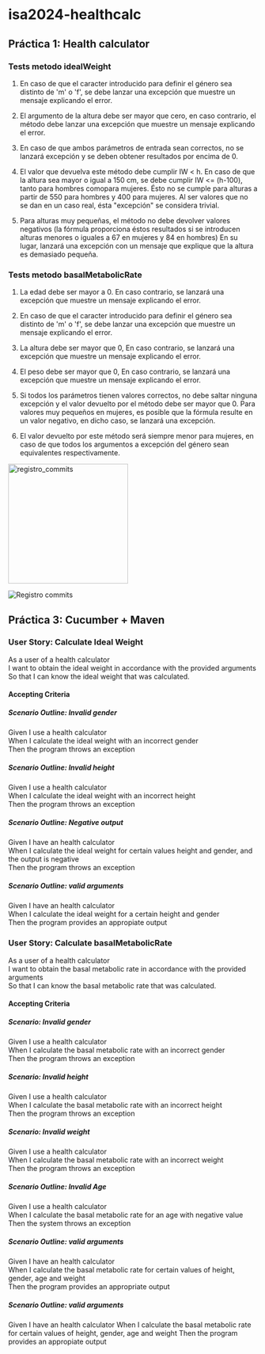 # isa2024-healthcalc
## Práctica 1: Health calculator

### Tests metodo idealWeight
    
1. En caso de que el caracter introducido para definir el género sea distinto de 'm' o 'f', se debe  lanzar una excepción que muestre un mensaje explicando el error.  
2. El argumento de la altura debe ser mayor que cero, en caso contrario, el método debe lanzar una  excepción que muestre un mensaje explicando el error.  

3. En caso de que ambos parámetros de entrada sean correctos, no se lanzará excepción y se deben obtener  resultados por encima de 0.

4. El valor que devuelva este método debe cumplir IW < h. En caso de que la altura sea mayor o igual a  150 cm, se debe cumplir IW <= (h-100), tanto para hombres comopara mujeres. Ésto no se cumple para  alturas a partir de 550 para hombres y 400 para mujeres. Al ser valores que no se dan en un caso real,  ésta "excepción" se considera trivial.
    
5. Para alturas muy pequeñas, el método no debe devolver valores negativos (la fórmula proporciona éstos  resultados si se introducen alturas menores o iguales a 67 en mujeres y 84 en hombres) En su  lugar, lanzará una excepción con un mensaje que explique que la altura es demasiado pequeña.

### Tests metodo basalMetabolicRate

1. La edad debe ser mayor a 0. En caso contrario, se lanzará una excepción que muestre un mensaje  explicando el error.

2. En caso de que el caracter introducido para definir el género sea distinto de 'm' o 'f', se debe  lanzar una excepción que muestre un mensaje explicando el error.

3. La altura debe ser mayor que 0, En caso contrario, se lanzará una excepción que muestre un mensaje  explicando el error.

4. El peso debe ser mayor que 0, En caso contrario, se lanzará una excepción que muestre un mensaje  explicando el error.

5. Si todos los parámetros tienen valores correctos, no debe saltar ninguna excepción y el valor  devuelto por el método debe ser mayor que 0. Para valores muy pequeños en mujeres, es posible que la  fórmula resulte en un valor negativo, en dicho caso, se lanzará una excepción.

6. El valor devuelto por este método será siempre menor para mujeres, en caso de que todos los  argumentos a excepción del género sean equivalentes respectivamente.

<img width="242" alt="registro_commits" src="https://github.com/martinacsh/isa2024-healthcalc/assets/160426861/3d57b48e-1a12-45b4-ad1c-13e962c53777">

![Registro commits]("C:\Users\marti\OneDrive\Documentos\Git\isa2024-healthcalc\registro_commits.png")


## Práctica 3: Cucumber + Maven

### User Story: Calculate Ideal Weight

As a user of a health calculator  
I want to obtain the ideal weight in accordance with the provided arguments  
So that I can know the ideal weight that was calculated.

#### Accepting Criteria

##### Scenario Outline: Invalid gender
Given I use a health calculator  
When I calculate the ideal weight with an incorrect gender  
Then the program throws an exception

##### Scenario Outline: Invalid height
Given I use a health calculator  
When I calculate the ideal weight with an incorrect height  
Then the program throws an exception

##### Scenario Outline: Negative output
Given I have an health calculator  
When I calculate the ideal weight for certain values height and gender, and the output is negative  
Then the program throws an exception

##### Scenario Outline: valid arguments
Given I have an health calculator  
When I calculate the ideal weight for a certain height and gender  
Then the program provides an appropiate output

### User Story: Calculate basalMetabolicRate

As a user of a health calculator  
I want to obtain the basal metabolic rate in accordance with the provided arguments  
So that I can know the basal metabolic rate that was calculated.

#### Accepting Criteria

##### Scenario: Invalid gender
Given I use a health calculator  
When I calculate the basal metabolic rate with an incorrect gender  
Then the program throws an exception

##### Scenario: Invalid height
Given I use a health calculator  
When I calculate the basal metabolic rate with an incorrect height  
Then the program throws an exception

##### Scenario: Invalid weight
Given I use a health calculator  
When I calculate the basal metabolic rate with an incorrect weight  
Then the program throws an exception

##### Scenario Outline: Invalid Age
Given I use a health calculator  
When I calculate the basal metabolic rate for an age with negative value  
Then the system throws an exception

##### Scenario Outline: valid arguments
Given I have an health calculator  
When I calculate the basal metabolic rate for certain values of height, gender, age and weight  
Then the program provides an appropriate output

 
##### Scenario Outline: valid arguments
Given I have an health calculator
When I calculate the basal metabolic rate for certain values of height, gender, age and weight
Then the program provides an appropiate output
